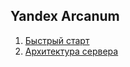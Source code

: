## Yandex Arcanum

1. [Быстрый старт](./docs/quick-start.md)
2. [Архитектура сервера](./docs/server-architecture.md)
